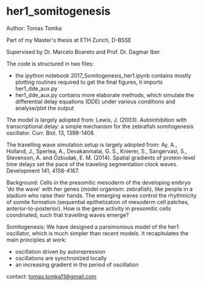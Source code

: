 # her1_somitogenesis
Author: Tomas Tomka

Part of my Master's thesis at ETH Zurich, D-BSSE

Supervised by Dr. Marcelo Boareto and Prof. Dr. Dagmar Iber

The code is structured in two files:
- the ipython notebook 2017_Somitogenesis_her1.ipynb contains mostly plotting routines required to get the final figures, it imports her1_dde_aux.py
- her1_dde_aux.py contains more elaborate methods, which simulate the differential delay equations (DDE) under various conditions and analyse/plot the output

The model is largely adopted from: Lewis, J. (2003). Autoinhibition with transcriptional delay: a simple mechanism for the zebrafish somitogenesis oscillator. Curr. Biol. 13, 1398-1408.

The travelling wave simulation setup is largely adopted from: Ay, A., Holland, J., Sperlea, A., Devakanmalai, G. S., Knierer, S., Sangervasi, S., Stevenson, A. and Özbudak,
E. M. (2014). Spatial gradients of protein-level time delays set the pace of the traveling segmentation clock
waves. Development 141, 4158-4167.

Background: Cells in the presomitic mesoderm of the developing embryo 'do the wave' with her genes (model organism: zebrafish), like people in a stadium who raise their hands. The emerging waves control the rhythmicity of somite formation (sequential epithelization of mesoderm cell patches, anterior-to-posterior). How is the gene activity in presomitic cells coordinated, such that travelling waves emerge?

Somitogenesis: We have designed a parsimonious model of the her1 oscillator, which is much simpler than recent models. It recapitulates the main principles at work:     
 - oscillation driven by autorepression
 - oscillations are synchronized locally
 - an increasing gradient in the period of oscillation
 
contact: tomas.tomka11@gmail.com
